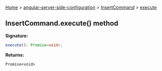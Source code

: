 [Home](./index) &gt; [angular-server-side-configuration](./angular-server-side-configuration.md) &gt; [InsertCommand](./angular-server-side-configuration.insertcommand.md) &gt; [execute](./angular-server-side-configuration.insertcommand.execute.md)

## InsertCommand.execute() method

<b>Signature:</b>

```typescript
execute(): Promise<void>;
```
<b>Returns:</b>

`Promise<void>`

